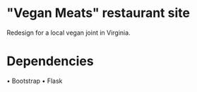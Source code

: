 # "Vegan Meats" restaurant site
Redesign for a local vegan joint in Virginia. 

# Dependencies
• Bootstrap
• Flask
